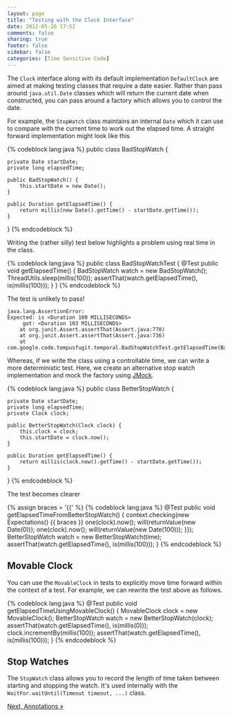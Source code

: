 ```yaml
---
layout: page
title: "Testing with the Clock Interface"
date: 2012-05-26 17:52
comments: false
sharing: true
footer: false
sidebar: false
categories: [Time Sensitive Code]
---
```


The `Clock` interface along with its default implementation `DefaultClock` are aimed at making testing classes that require a date easier. Rather than pass around `java.util.Date` classes which will return the current date when constructed, you can pass around a factory which allows you to control the date.

For example, the `StopWatch` class maintains an internal `Date` which it can use to compare with the current time to work out the elapsed time. A straight forward implementation might look like this


{% codeblock lang:java %}
public class BadStopWatch {

    private Date startDate;
    private long elapsedTime;

    public BadStopWatch() {
        this.startDate = new Date();
    }

    public Duration getElapsedTime() {
        return millis(new Date().getTime() - startDate.getTime());
    }
}
{% endcodeblock %}


Writing the (rather silly) test below highlights a problem using real time in the class.


{% codeblock lang:java %}
public class BadStopWatchTest {
    @Test
    public void getElapsedTime() {
        BadStopWatch watch = new BadStopWatch();
        ThreadUtils.sleep(millis(100));
        assertThat(watch.getElapsedTime(), is(millis(100)));
    }
 }
{% endcodeblock %}


The test is unlikely to pass!


    java.lang.AssertionError:
    Expected: is <Duration 100 MILLISECONDS>
         got: <Duration 103 MILLISECONDS>
    	at org.junit.Assert.assertThat(Assert.java:778)
    	at org.junit.Assert.assertThat(Assert.java:736)
    	at com.google.code.tempusfugit.temporal.BadStopWatchTest.getElapsedTime(BadStopWatchTest.java:32)

Whereas, if we write the class using a controllable time, we can write a more deterministic test. Here, we create an alternative stop watch implementation and mock the factory using [JMock](http://www.jmock.org/).



{% codeblock lang:java %}
public class BetterStopWatch {

    private Date startDate;
    private long elapsedTime;
    private Clock clock;

    public BetterStopWatch(Clock clock) {
        this.clock = clock;
        this.startDate = clock.now();
    }

    public Duration getElapsedTime() {
        return millis(clock.now().getTime() - startDate.getTime());
    }
}
{% endcodeblock %}


The test becomes clearer

{% assign braces = '{{' %}
{% codeblock lang:java %}
@Test
public void getElapsedTimeFromBetterStopWatch() {
    context.checking(new Expectations() {{ braces }}
        one(clock).now(); will(returnValue(new Date(0)));
        one(clock).now(); will(returnValue(new Date(100)));
    }});
    BetterStopWatch watch = new BetterStopWatch(time);
    assertThat(watch.getElapsedTime(), is(millis(100)));
}
{% endcodeblock %}



## Movable Clock

You can use the `MovableClock` in tests to explicitly move time forward within the context of a test. For example, we can rewrite the test above as follows.



{% codeblock lang:java %}
@Test
public void getElapsedTimeUsingMovableClock() {
    MovableClock clock = new MovableClock();
    BetterStopWatch watch = new BetterStopWatch(clock);
    assertThat(watch.getElapsedTime(), is(millis(0)));
    clock.incrementBy(millis(100));
    assertThat(watch.getElapsedTime(), is(millis(100)));
}
{% endcodeblock %}


## Stop Watches

The `StopWatch` class allows you to record the length of time taken between starting and stopping the watch. It's used internally with the `WaitFor.waitUntil(Timeout timeout, ...)` class.


[Next, Annotations &raquo;](/documentation/annotations)